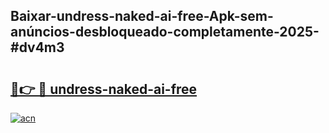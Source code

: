 ## Baixar-undress-naked-ai-free-Apk-sem-anúncios-desbloqueado-completamente-2025-#dv4m3

# <h2><a href="https://ainizakaria.my?title=undress-naked-ai-free&ref=22M">🔗👉 🔴 undress-naked-ai-free</a></h2>

[![acn](https://github.com/user-attachments/assets/0f9c940e-d8b0-45ae-aac7-cd30a18b3e1c)](https://ainizakaria.my?title=undress-naked-ai-free&ref=22M)

